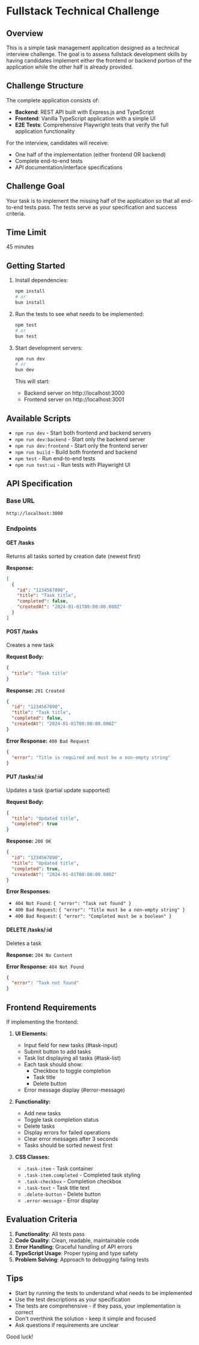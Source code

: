 # Fullstack Technical Challenge

## Overview

This is a simple task management application designed as a technical interview challenge. The goal is to assess fullstack development skills by having candidates implement either the frontend or backend portion of the application while the other half is already provided.

## Challenge Structure

The complete application consists of:
- **Backend**: REST API built with Express.js and TypeScript
- **Frontend**: Vanilla TypeScript application with a simple UI
- **E2E Tests**: Comprehensive Playwright tests that verify the full application functionality

For the interview, candidates will receive:
- One half of the implementation (either frontend OR backend)
- Complete end-to-end tests
- API documentation/interface specifications

## Challenge Goal

Your task is to implement the missing half of the application so that all end-to-end tests pass. The tests serve as your specification and success criteria.

## Time Limit

45 minutes

## Getting Started

1. Install dependencies:
   ```bash
   npm install
   # or
   bun install
   ```

2. Run the tests to see what needs to be implemented:
   ```bash
   npm test
   # or
   bun test
   ```

3. Start development servers:
   ```bash
   npm run dev
   # or
   bun dev
   ```

   This will start:
   - Backend server on http://localhost:3000
   - Frontend server on http://localhost:3001

## Available Scripts

- `npm run dev` - Start both frontend and backend servers
- `npm run dev:backend` - Start only the backend server
- `npm run dev:frontend` - Start only the frontend server
- `npm run build` - Build both frontend and backend
- `npm test` - Run end-to-end tests
- `npm run test:ui` - Run tests with Playwright UI

## API Specification

### Base URL
`http://localhost:3000`

### Endpoints

#### GET /tasks
Returns all tasks sorted by creation date (newest first)

**Response:**
```json
[
  {
    "id": "1234567890",
    "title": "Task title",
    "completed": false,
    "createdAt": "2024-01-01T00:00:00.000Z"
  }
]
```

#### POST /tasks
Creates a new task

**Request Body:**
```json
{
  "title": "Task title"
}
```

**Response:** `201 Created`
```json
{
  "id": "1234567890",
  "title": "Task title",
  "completed": false,
  "createdAt": "2024-01-01T00:00:00.000Z"
}
```

**Error Response:** `400 Bad Request`
```json
{
  "error": "Title is required and must be a non-empty string"
}
```

#### PUT /tasks/:id
Updates a task (partial update supported)

**Request Body:**
```json
{
  "title": "Updated title",
  "completed": true
}
```

**Response:** `200 OK`
```json
{
  "id": "1234567890",
  "title": "Updated title",
  "completed": true,
  "createdAt": "2024-01-01T00:00:00.000Z"
}
```

**Error Responses:**
- `404 Not Found`: `{ "error": "Task not found" }`
- `400 Bad Request`: `{ "error": "Title must be a non-empty string" }`
- `400 Bad Request`: `{ "error": "Completed must be a boolean" }`

#### DELETE /tasks/:id
Deletes a task

**Response:** `204 No Content`

**Error Response:** `404 Not Found`
```json
{
  "error": "Task not found"
}
```

## Frontend Requirements

If implementing the frontend:

1. **UI Elements:**
   - Input field for new tasks (#task-input)
   - Submit button to add tasks
   - Task list displaying all tasks (#task-list)
   - Each task should show:
     - Checkbox to toggle completion
     - Task title
     - Delete button
   - Error message display (#error-message)

2. **Functionality:**
   - Add new tasks
   - Toggle task completion status
   - Delete tasks
   - Display errors for failed operations
   - Clear error messages after 3 seconds
   - Tasks should be sorted newest first

3. **CSS Classes:**
   - `.task-item` - Task container
   - `.task-item.completed` - Completed task styling
   - `.task-checkbox` - Completion checkbox
   - `.task-text` - Task title text
   - `.delete-button` - Delete button
   - `.error-message` - Error display

## Evaluation Criteria

1. **Functionality**: All tests pass
2. **Code Quality**: Clean, readable, maintainable code
3. **Error Handling**: Graceful handling of API errors
4. **TypeScript Usage**: Proper typing and type safety
5. **Problem Solving**: Approach to debugging failing tests

## Tips

- Start by running the tests to understand what needs to be implemented
- Use the test descriptions as your specification
- The tests are comprehensive - if they pass, your implementation is correct
- Don't overthink the solution - keep it simple and focused
- Ask questions if requirements are unclear

Good luck!